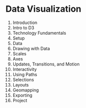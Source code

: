 # Data Visualization

1. Introduction
2. Intro to D3
3. Technology Fundamentals
4. Setup
5. Data
6. Drawing with Data
7. Scales
8. Axes
9. Updates, Transitions, and Motion
10. Interactivity
11. Using Paths
12. Selections
13. Layouts
14. Geomapping
15. Exporting
16. Project
